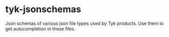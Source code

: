 # tyk-jsonschemas
Json schemas of various json file types used by Tyk products. Use them to get autocompletion in these files.
